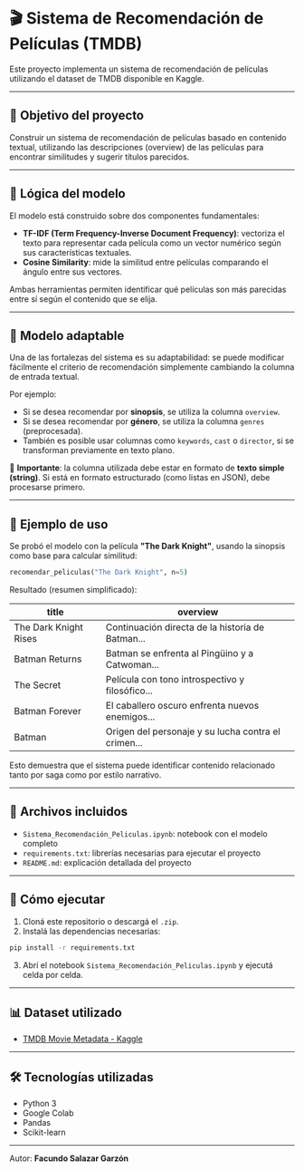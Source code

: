 
# 🎬 Sistema de Recomendación de Películas (TMDB)

Este proyecto implementa un sistema de recomendación de películas utilizando el dataset de TMDB disponible en Kaggle.

---

## 🎯 Objetivo del proyecto

Construir un sistema de recomendación de películas basado en contenido textual, utilizando las descripciones (overview) de las películas para encontrar similitudes y sugerir títulos parecidos.

---

## 🧠 Lógica del modelo

El modelo está construido sobre dos componentes fundamentales:

- **TF-IDF (Term Frequency-Inverse Document Frequency)**: vectoriza el texto para representar cada película como un vector numérico según sus características textuales.
- **Cosine Similarity**: mide la similitud entre películas comparando el ángulo entre sus vectores.

Ambas herramientas permiten identificar qué películas son más parecidas entre sí según el contenido que se elija.

---

## 🔄 Modelo adaptable

Una de las fortalezas del sistema es su adaptabilidad: se puede modificar fácilmente el criterio de recomendación simplemente cambiando la columna de entrada textual.

Por ejemplo:
- Si se desea recomendar por **sinopsis**, se utiliza la columna `overview`.
- Si se desea recomendar por **género**, se utiliza la columna `genres` (preprocesada).
- También es posible usar columnas como `keywords`, `cast` o `director`, si se transforman previamente en texto plano.

📌 **Importante**: la columna utilizada debe estar en formato de **texto simple (string)**. Si está en formato estructurado (como listas en JSON), debe procesarse primero.

---

## 📌 Ejemplo de uso

Se probó el modelo con la película **"The Dark Knight"**, usando la sinopsis como base para calcular similitud:

```python
recomendar_peliculas("The Dark Knight", n=5)
```

Resultado (resumen simplificado):

| title                 | overview                                              |
|-----------------------|-------------------------------------------------------|
| The Dark Knight Rises | Continuación directa de la historia de Batman...     |
| Batman Returns        | Batman se enfrenta al Pingüino y a Catwoman...       |
| The Secret            | Película con tono introspectivo y filosófico...      |
| Batman Forever        | El caballero oscuro enfrenta nuevos enemigos...      |
| Batman                | Origen del personaje y su lucha contra el crimen...  |

Esto demuestra que el sistema puede identificar contenido relacionado tanto por saga como por estilo narrativo.

---

## 📁 Archivos incluidos

- `Sistema_Recomendación_Peliculas.ipynb`: notebook con el modelo completo
- `requirements.txt`: librerías necesarias para ejecutar el proyecto
- `README.md`: explicación detallada del proyecto

---

## 🧪 Cómo ejecutar

1. Cloná este repositorio o descargá el `.zip`.
2. Instalá las dependencias necesarias:

```bash
pip install -r requirements.txt
```

3. Abrí el notebook `Sistema_Recomendación_Peliculas.ipynb` y ejecutá celda por celda.

---

## 📊 Dataset utilizado

- [TMDB Movie Metadata - Kaggle](https://www.kaggle.com/datasets/tmdb/tmdb-movie-metadata)

---

## 🛠 Tecnologías utilizadas

- Python 3
- Google Colab
- Pandas
- Scikit-learn

---

Autor: **Facundo Salazar Garzón**

